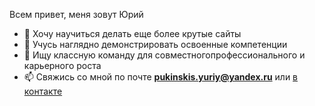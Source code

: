 Всем привет, меня зовут Юрий
- 👀 Хочу научиться делать еще более крутые сайты
- 🌱 Учусь наглядно демонстрировать освоенные компетенции
- 💞️ Ищу классную команду для совместногопрофессионального и карьерного роста
- 📫 Свяжись со мной по почте <b>pukinskis.yuriy@yandex.ru</b> или <a href="https://vk.com/juris">в контакте</a>

<!---
YuriyPukinskis/YuriyPukinskis is a ✨ special ✨ repository because its `README.md` (this file) appears on your GitHub profile.
You can click the Preview link to take a look at your changes.
--->

